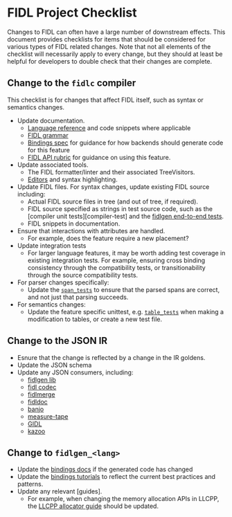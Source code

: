 # FIDL Project Checklist

Changes to FIDL can often have a large number of downstream effects. This
document provides checklists for items that should be considered for various
types of FIDL related changes. Note that not all elements of the checklist will
necessarily apply to every change, but they should at least be helpful for
developers to double check that their changes are complete.

## Change to the `fidlc` compiler

This checklist is for changes that affect FIDL itself, such as syntax or
semantics changes.

* Update documentation.
  * [Language reference][fidl-ref] and code snippets where applicable
  * [FIDL grammar][fidl-grammar]
  * [Bindings spec][bindings-spec] for guidance for how backends should generate
    code for this feature
  * [FIDL API rubric][api-rubric] for guidance on using this feature.
* Update associated tools.
  * The FIDL formatter/linter and their associated TreeVisitors.
  * [Editors] and syntax highlighting.
* Update FIDL files. For syntax changes, update existing FIDL source including:
  * Actual FIDL source files in tree (and out of tree, if required).
  * FIDL source specified as strings in test source code, such as the
    [compiler unit tests][compiler-test] and the [fidlgen end-to-end tests][fidlgen-tests].
  * FIDL snippets in documentation.
* Ensure that interactions with attributes are handled.
  * For example, does the feature require a new placement?
* Update integration tests
  * For larger language features, it may be worth adding test coverage in
    existing integration tests. For example, ensuring cross binding consistency
    through the compatibility tests, or transitionability through the source
    compatibility tests.
* For parser changes specifically:
  * Update the [`span_tests`][span-tests] to ensure that the parsed spans are
    correct, and not just that parsing succeeds.
* For semantics changes:
  * Update the feature specific unittest, e.g. [`table_tests`][table-tests] when
    making a modification to tables, or create a new test file.

## Change to the JSON IR

* Esnure that the change is reflected by a change in the IR goldens.
* Update the JSON schema
* Update any JSON consumers, including:
  * [fidlgen lib][fidlgen-lib]
  * [fidl codec][fidl-codec]
  * [fidlmerge]
  * [fidldoc]
  * [banjo]
  * [measure-tape]
  * [GIDL][gidl]
  * [kazoo]

## Change to `fidlgen_<lang>`

* Update the [bindings docs][bindings-refs] if the generated code has
  changed
* Update the [bindings tutorials][bindings-tutorials] to reflect the current
  best practices and patterns.
* Update any relevant [guides].
  * For example, when changing the memory allocation APIs in LLCPP, the
    [LLCPP allocator guide][llcpp-allocators] should be updated.

<!-- xrefs -->
[editors]: /docs/development/languages/fidl/guides/editors.md
[fidlgen-lib]: /tools/fidl/lib/fidlgen
[fidl-codec]: /src/lib/fidl_codec
[fidlmerge]: /tools/fidl/fidlmerge
[bindings-refs]: /docs/reference/fidl/bindings/overview.md
[bindings-spec]: /docs/reference/fidl/language/bindings-spec.md
[fidl-ref]: /docs/reference/fidl/language/language.md
[fidl-grammar]: /docs/reference/fidl/language/grammar.md
[api-rubric]: /docs/concepts/api/fidl.md
[span-tests]: /zircon/system/utest/fidl-compiler/span_tests.cc
[table-tests]: /zircon/system/utest/fidl-compiler/table_tests.cc
[fidldoc]: /tools/fidl/fidldoc
[banjo]: /src/devices/tools/banjo
[measure-tape]: /tools/fidl/measure-tape
[gidl]: /tools/fidl/gidl
[kazoo]: /zircon/tools/kazoo
[bindings-tutorials]: /docs/development/languages/fidl/tutorials/overview.md
[llcpp-allocators]: /docs/development/languages/fidl/guides/llcpp-memory-ownership.md
[fidl-compiler]: /zircon/system/utest/fidl-compiler
[fidlgen-tests]: /tools/fidl/lib/fidlgentest
